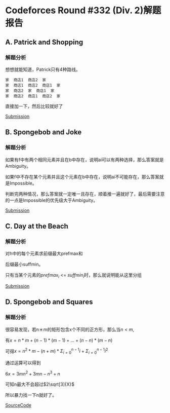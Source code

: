 # Codeforces Round #332 (Div. 2)解题报告

## A. Patrick and Shopping

### 解题分析

想想就能知道，Patrick只有4种路线。

```
家  商店1  商店2  家
家  商店1  商店2  商店1  家
家  商店2  家  商店1  家
家  商店2  商店1  商店2  家
```


直接加一下，然后比较就好了

[Submission](http://codeforces.com/contest/599/submission/14366841)

## B. Spongebob and Joke

### 解题分析

如果有f中有两个相同元素并且在b中存在，说明ai可以有两种选择，那么答案就是Ambiguity。

如果f中不存在某个元素并且这个元素在b中存在，说明ai不可能存在，那么答案就是Impossible。

判断完两种情况，那么答案就一定唯一且存在，顺着推一遍就好了，最后需要注意的一点是Impossible的优先级大于Ambiguity。

[Submission](http://codeforces.com/contest/599/submission/14470333)

## C. Day at the Beach

### 解题分析

对h中的每个元素求前缀最大prefmax和

后缀最小suffmin。

只有当某个元素的$prefmax_i$ <= $suffmin_i$时，那么就说明能从这里分组

[Submission](http://codeforces.com/contest/599/submission/14473234)

## D. Spongebob and Squares

### 解题分析

很容易发现，若n＊m的矩形包含x个不同的正方形，那么当$n < m$, 

有$x = n*m + (n-1)*(m-1)+...+(n-n)*(m-n)$

可得$x = n^2*m-(n+m)*\Sigma^{n-1}_{i=0}i+\Sigma^{n-1}_{i=0}i^2$

通过运算可以得到

$6x = 3mn^2+3mn-n^3+n$

可知n最大不会超过$2\sqrt[3]{X}$

所以暴力找一下n就好了。

[SourceCode](http://codeforces.com/contest/599/submission/14474362)
